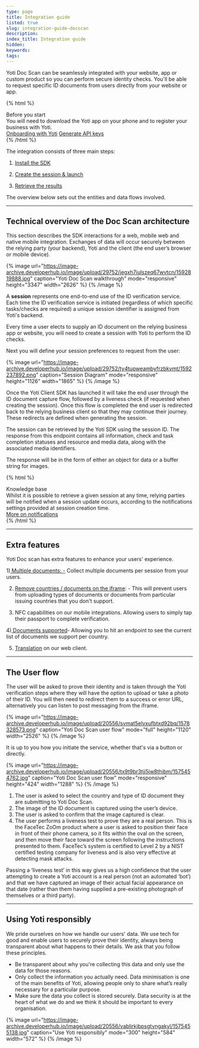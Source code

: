 ```yaml
---
type: page
title: Integration guide
listed: true
slug: integration-guide-docscan
description: 
index_title: Integration guide
hidden: 
keywords: 
tags: 
---
```


Yoti Doc Scan can be seamlessly integrated with your website, app or custom product so you can perform secure identity checks.  You'll be able to request specific ID documents from users directly from your website or app.

{% html %}
<div class="alert-BYS">
   <div class="alert-title" id="BYS">
      Before you start
   </div>
   <div class="alert-text" >
      You will need to download the Yoti app on your phone and to register your business with Yoti.
   </div>
   <div class="alert-links"> 
      <a href="https://developers.yoti.com/yoti/getting-started-hub">Onboarding with Yoti</a>
      <a  target="_self" href="https://developers.yoti.com/yoti/generate-api-keys"> Generate API keys </a>
   </div>
</div>
{% /html %}

The integration consists of three main steps:

1) [Install the SDK](https://developers.yoti.com/yoti/generating-a-session#installing-our-sdk)

2) [Create the session & launch](https://developers.yoti.com/yoti/generating-a-session#creating-the-session)

3) [Retrieve the results](https://developers.yoti.com/yoti/results)

The overview below sets out the entities and data flows involved.

---

## Technical overview of the Doc Scan architecture

This section describes the SDK interactions for a web, mobile web and native mobile integration. Exchanges of data will occur securely between the relying party (your backend), Yoti and the client (the end user’s browser or mobile device).

{% image url="https://image-archive.developerhub.io/image/upload/29752/jegxh7iulszeq67wvtcn/1592819888.jpg" caption="Yoti Doc Scan walkthrough" mode="responsive" height="3347" width="2626" %}
{% /image %}

A **session** represents one end-to-end use of the ID verification service. Each time the ID verification service is initiated (regardless of which specific tasks/checks are required) a unique session identifier is assigned from Yoti's backend.

Every time a user elects to supply an ID document on the relying business app or website, you will need to create a session with Yoti to perform the ID checks. 

Next you will define your session preferences to request from the user:

{% image url="https://image-archive.developerhub.io/image/upload/29752/ty4tupweambyfrzbkvmt/1592237892.png" caption="Session Diagram" mode="responsive" height="1126" width="1865" %}
{% /image %}

Once the Yoti Client SDK has launched it will take the end user through the ID document capture flow, followed by a liveness check (if requested when creating the session). Once this flow is completed the end user is redirected back to the relying business client so that they may continue their journey. These redirects are defined when generating the session.

The session can be retrieved by the Yoti SDK using the session ID. The response from this endpoint contains all information, check and task completion statuses and resource and media data, along with the associated media identifiers.

The response will be in the form of either an object for data or a buffer string for images.

{% html %}
<div class="alert-know">
    <div class="alert-title" id="know">
        Knowledge base
    </div>
    <div class="alert-text">
        Whilst it is possible to retrieve a given session at any time, relying parties will be notified when a session update occurs, according to the notifications settings provided at session creation time.
    </div>
    <div class="alert-links"> 
       <a target="_self" href="https://developers.yoti.com/yoti/generating-a-session#notifications">More on notifications</a> 
    </div>
</div>
{% /html %}

---

## Extra features

Yoti Doc scan has extra features to enhance your users' experience.

1)[ Multiple documents: -](https://developers.yoti.com/yoti/generating-a-session#request-multiple-documents)  Collect multiple documents per session from your users. 

2) [Remove countries / documents on the iframe](https://developers.yoti.com/yoti/generating-a-session#filtering-documents-and-countries): - This will prevent users from uploading types of documents or documents from particular issuing countries that you don't support.

3) NFC capabilities on our mobile integrations. Allowing users to simply tap their passport to complete verification.

4)[ Documents supported](https://developers.yoti.com/yoti/generating-a-session#supported-documents)-  Allowing you to hit an endpoint to see the current list of documents we support per country.

5) [Translation](https://developers.yoti.com/yoti/generating-a-session#preferences) on our web client.

---

## The User flow

The user will be asked to prove their identity and is taken through the Yoti verification steps where they will have the option to upload or take a photo of their ID. You will then need to redirect them to a success or error URL, alternatively you can listen to post messaging from the iframe.

{% image url="https://image-archive.developerhub.io/image/upload/20556/svmat5elvxufbtxd92bq/1578328573.png" caption="Yoti Doc Scan user flow" mode="full" height="1120" width="2526" %}
{% /image %}

It is up to you how you initiate the service, whether that's via a button or directly.

{% image url="https://image-archive.developerhub.io/image/upload/20556/tx9t9br3tjj5jw8thibm/1575454762.jpg" caption="Yoti Doc Scan user flow" mode="responsive" height="424" width="1288" %}
{% /image %}

1. The  user is asked to select the country and type of ID document they are submitting to Yoti Doc Scan. 
2. The  image of the ID document is captured using the user’s device.
3. The user is asked to confirm that the image captured is clear.
4. The user performs a liveness test to prove they are a real person. This is the FaceTec ZoOm product where a user is asked to position  their face in front of their phone camera, so it fits within the oval on the screen, and then move their face toward the screen following the instructions presented to them. FaceTec’s system is certified to Level 2 by a NIST certified testing company for liveness and is also very effective at detecting mask attacks.

Passing a ‘liveness test’ in this way gives us a high confidence that the user attempting to create a Yoti account is a real person (not an automated ‘bot’) and that we have captured an image of their actual facial appearance on that date (rather than them having supplied a pre-existing photograph of themselves or a third party).

---

## Using Yoti responsibly

We pride ourselves on how we handle our users' data. We use tech for good and enable users to securely prove their identity, always being transparent about what happens to their details. We ask that you follow these principles.

- Be transparent about why you're collecting this data and only use the data for those reasons.
- Only collect the information you actually need. Data minimisation is one of the main benefits of Yoti, allowing people only to share what’s really necessary for a particular purpose.
- Make sure the data you collect is stored securely. Data security is at the heart of what we do and we think it should be important to every organisation.

{% image url="https://image-archive.developerhub.io/image/upload/20556/vablirkjbpsgtvngakyl/1575455138.jpg" caption="Use Yoti responsibly" mode="300" height="584" width="572" %}
{% /image %}